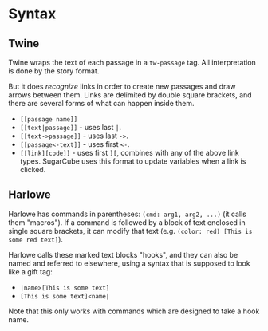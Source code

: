 Syntax
======

Twine
-----

Twine wraps the text of each passage in a `tw-passage` tag.  All
interpretation is done by the story format.

But it does *recognize* links in order to create new passages
and draw arrows between them.  Links are delimited by double
square brackets, and there are several forms of what can happen
inside them.

* `[[passage name]]`
* `[[text|passage]]` - uses last `|`.
* `[[text->passage]]` - uses last `->`.
* `[[passage<-text]]` - uses first `<-`.
* `[[link][code]]` - uses first `][`, combines with any of the
  above link types.  SugarCube uses this format to update
  variables when a link is clicked.

Harlowe
-------

Harlowe has commands in parentheses: `(cmd: arg1, arg2, ...)`
(it calls them "macros").  If a command is followed by a block
of text enclosed in single square brackets, it can modify that
text (e.g. `(color: red) [This is some red text]`).

Harlowe calls these marked text blocks "hooks", and they can
also be named and referred to elsewhere, using a syntax that is
supposed to look like a gift tag:

* `|name>[This is some text]`
* `[This is some text]<name|`

Note that this only works with commands which are designed to
take a hook name.
